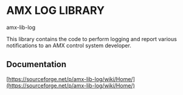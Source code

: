 # AMX LOG LIBRARY

amx-lib-log

This library contains the code to perform logging and report various notifications to an AMX control system developer.

## Documentation

[https://sourceforge.net/p/amx-lib-log/wiki/Home/](https://sourceforge.net/p/amx-lib-log/wiki/Home/)
